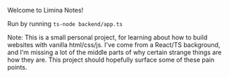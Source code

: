Welcome to Limina Notes!

Run by running `ts-node backend/app.ts`

Note: This is a small personal project, for learning about how to build websites with vanilla html/css/js. I've come from a React/TS background, and I'm missing a lot of the middle parts of why certain strange things are how they are.  This project should hopefully surface some of these pain points.